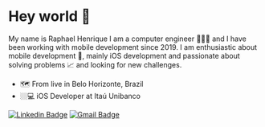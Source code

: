 # Hey world 👋

My name is Raphael Henrique I am a computer engineer 👨🏼‍💻 and I have been working with mobile development since 2019.
I am enthusiastic about mobile development 📱, mainly iOS development and passionate about solving problems 📈 and looking for new challenges.

- 🗺 From live in Belo Horizonte, Brazil
-  🏼‍💻 iOS Developer at Itaú Unibanco

[![Linkedin Badge](https://img.shields.io/badge/-LinkedIn-blue?style=flat-square&logo=Linkedin&logoColor=white&link=https://www.linkedin.com/in/raphael-henrique-b72988161)](https://www.linkedin.com/in/raphael-henrique-b72988161)
[![Gmail Badge](https://img.shields.io/badge/-raphael.engh@gmail.com-6633cc?style=flat-square&logo=Gmail&logoColor=white&link=mailto:raphael.engh@gmail.com)](mailto:raphael.engh@gmail.com)

<!--
**RaphaelHenriq/RaphaelHenriq** is a ✨ _special_ ✨ repository because its `README.md` (this file) appears on your GitHub profile.

Here are some ideas to get you started:

- 🔭 I’m currently working on ...
- 🌱 I’m currently learning ...
- 👯 I’m looking to collaborate on ...
- 🤔 I’m looking for help with ...
- 💬 Ask me about ...
- 📫 How to reach me: ...
- 😄 Pronouns: ...
- ⚡ Fun fact: ...
-->
